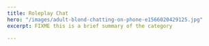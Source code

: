```yaml
---
title: Roleplay Chat
hero: "/images/adult-blond-chatting-on-phone-e1566020429125.jpg"
excerpt: FIXME this is a brief summary of the category

---
```

